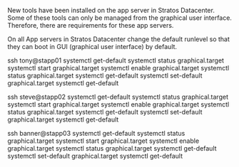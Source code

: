 New tools have been installed on the app server in Stratos Datacenter. Some of these tools can only be managed from the graphical user interface. Therefore, there are requirements for these app servers.


On all App servers in Stratos Datacenter change the default runlevel so that they can boot in GUI (graphical user interface) by default.



ssh tony@stapp01
systemctl get-default
systemctl status graphical.target
systemctl start graphical.target
systemctl enable graphical.target
systemctl status graphical.target
systemctl get-default
systemctl set-default graphical.target
systemctl get-default

ssh steve@stapp02
systemctl get-default
systemctl status graphical.target
systemctl start graphical.target
systemctl enable graphical.target
systemctl status graphical.target
systemctl get-default
systemctl set-default graphical.target
systemctl get-default

ssh banner@stapp03
systemctl get-default
systemctl status graphical.target
systemctl start graphical.target
systemctl enable graphical.target
systemctl status graphical.target
systemctl get-default
systemctl set-default graphical.target
systemctl get-default

